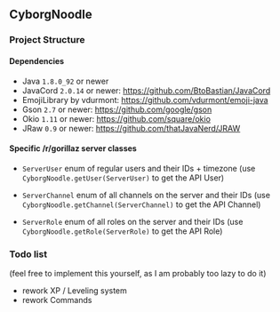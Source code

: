 ## CyborgNoodle

### Project Structure

#### Dependencies

- Java `1.8.0_92` or newer
- JavaCord `2.0.14` or newer: https://github.com/BtoBastian/JavaCord
- EmojiLibrary by vdurmont: https://github.com/vdurmont/emoji-java
- Gson `2.7` or newer: https://github.com/google/gson
- Okio `1.11` or newer: https://github.com/square/okio
- JRaw `0.9` or newer: https://github.com/thatJavaNerd/JRAW

#### Specific /r/gorillaz server classes

- `ServerUser` enum of regular users and their IDs + timezone
(use `CyborgNoodle.getUser(ServerUser)` to get the API User)

- `ServerChannel` enum of all channels on the server and their IDs
(use `CyborgNoodle.getChannel(ServerChannel)` to get the API Channel)

- `ServerRole` enum of all roles on the server and their IDs
(use `CyborgNoodle.getRole(ServerRole)` to get the API Role)

### Todo list
(feel free to implement this yourself, as I am probably too lazy to do it)

- rework XP / Leveling system
- rework Commands